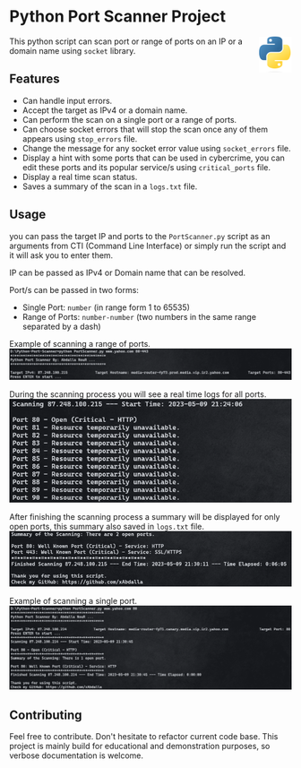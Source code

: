 # Python Port Scanner Project
<img src="img/logo.png" align="right" style="height: 64px"/>

This python script can scan port or range of ports on an IP or a domain name using `socket` library.

## Features
* Can handle input errors.
* Accept the target as IPv4 or a domain name.
* Can perform the scan on a single port or a range of ports.
* Can choose socket errors that will stop the scan once any of them appears using `stop_errors` file.
* Change the message for any socket error value using `socket_errors` file.
* Display a hint with some ports that can be used in cybercrime, you can edit these ports and its popular service/s using `critical_ports` file.
* Display a real time scan status.
* Saves a summary of the scan in a `logs.txt` file.

## Usage
you can pass the target IP and ports to the `PortScanner.py` script as an arguments from CTI (Command Line Interface) or simply run the script and it will ask you to enter them.

IP can be passed as IPv4 or Domain name that can be resolved.

Port/s can be passed in two forms:
* Single Port: `number` (in range form 1 to 65535)
* Range of Ports: `number-number` (two numbers in the same range separated by a dash)

Example of scanning a range of ports.
![01](img/01.png)

During the scanning process you will see a real time logs for all ports.
![02](img/02.png)

After finishing the scanning process a summary will be displayed for only open ports, this summary also saved in `logs.txt` file.
![03](img/03.png)

Example of scanning a single port.
![04](img/04.png)

## Contributing
Feel free to contribute. Don't hesitate to refactor current code base. This project is mainly build for educational and demonstration purposes, so verbose documentation is welcome.
